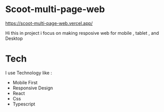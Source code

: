 # Scoot-multi-page-web
https://scoot-multi-page-web.vercel.app/

Hi this in project i focus on making resposive web for mobile , tablet , and Desktop

# Tech
I use Technology like :
- Mobile First
- Responsive Design
- React   
- Css 
- Typescript


